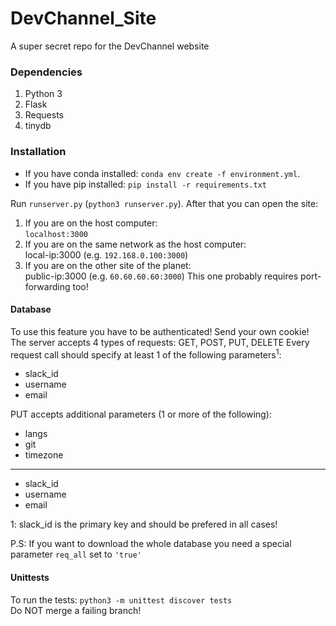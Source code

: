 # DevChannel_Site
A super secret repo for the DevChannel website

### Dependencies
  1. Python 3
  2. Flask
  3. Requests
  4. tinydb

### Installation
  * If you have conda installed: `conda env create -f environment.yml`.
  * If you have pip installed: `pip install -r requirements.txt`

Run `runserver.py` (`python3 runserver.py`). After that you can open the site:
  1. If you are on the host computer:  
    `localhost:3000`
  2. If you are on the same network as the host computer:  
    local-ip:3000 (e.g. `192.168.0.100:3000`)
  3. If you are on the other site of the planet:  
    public-ip:3000 (e.g. `60.60.60.60:3000`)
    This one probably requires port-forwarding too!

#### Database
To use this feature you have to be authenticated! Send your own cookie!
The server accepts 4 types of requests: GET, POST, PUT, DELETE
Every request call should specify at least 1 of the following parameters<sup>1</sup>:
  * slack_id
  * username
  * email

PUT accepts additional parameters (1 or more of the following):
  * langs
  * git
  * timezone
 ---
  * slack_id
  * username
  * email

1: slack_id is the primary key and should be prefered in all cases!

P.S: If you want to download the whole database you need a special parameter `req_all` set to `'true'`

#### Unittests
To run the tests: `python3 -m unittest discover tests`  
Do NOT merge a failing branch!
